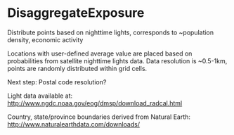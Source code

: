 DisaggregateExposure
====================

Distribute points based on nighttime lights, corresponds to ~population density, economic activity

Locations with user-defined average value are placed based on probabilities from satellite nighttime lights data.
Data resolution is ~0.5-1km, points are randomly distributed within grid cells.

Next step: Postal code resolution?

Light data available at:
http://www.ngdc.noaa.gov/eog/dmsp/download_radcal.html

Country, state/province boundaries derived from Natural Earth:
http://www.naturalearthdata.com/downloads/
